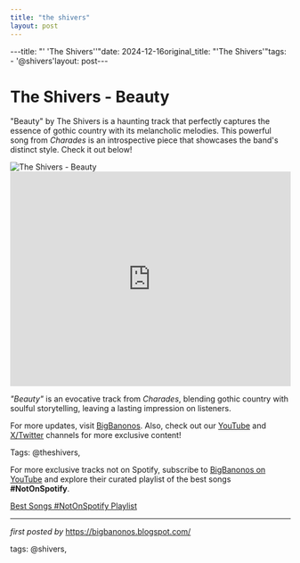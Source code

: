 ```yaml
---
title: "the shivers"
layout: post
---
```

---title: "' 'The Shivers''"date: 2024-12-16original_title: "'The Shivers'"tags:  - '@shivers'layout: post---<!-- Title of the Post --><h1 >The Shivers - Beauty</h1> <!-- Introductory Text --><p >"Beauty" by The Shivers is a haunting track that perfectly captures the essence of gothic country with its melancholic melodies. This powerful song from *Charades* is an introspective piece that showcases the band's distinct style. Check it out below!</p> <!-- Featured Image --><div > <img src="https://www.gothiccountry.se/images/pictures/image24.jpeg" alt="The Shivers - Beauty" /></div> <!-- YouTube Video Embed --><div > <iframe width="100%" height="385" src="https://www.youtube.com/embed/2SFT2pRi74o" title="The Shivers - Beauty (Official Audio)" frameborder="0" allow="accelerometer; autoplay; clipboard-write; encrypted-media; gyroscope; picture-in-picture; web-share" referrerpolicy="strict-origin-when-cross-origin" allowfullscreen></iframe></div> <!-- Song Information --><div > <p><em>"Beauty"</em> is an evocative track from *Charades*, blending gothic country with soulful storytelling, leaving a lasting impression on listeners.</p></div> <!-- Footer Links --><div > <p>For more updates, visit <a href="https://bigbanonos.blogspot.com/" target="_blank">BigBanonos</a>. Also, check out our <a href="https://www.youtube.com/@BigBanonos" target="_blank">YouTube</a> and <a href="https://x.com/bigbanonos" target="_blank">X/Twitter</a> channels for more exclusive content!</p></div> <!-- Tags --><p >Tags: @theshivers,</p><!--Subscribe and Playlist Links--><div>    <p>For more exclusive tracks not on Spotify, subscribe to <a href="https://www.youtube.com/@BigBanonos" target="_blank">BigBanonos on YouTube</a> and explore their curated playlist of the best songs <strong>#NotOnSpotify</strong>.</p>    <p><a href="https://www.youtube.com/playlist?list=PLtuNtuTatqI0kFahUCbtbfenC_ET5O_tr" target="_blank">Best Songs #NotOnSpotify Playlist<br /></a></p></div><hr /><p><em>first posted by</em> <a href="https://bigbanonos.blogspot.com/" rel="noopener" target="_new">https://bigbanonos.blogspot.com/</a></p><p>tags: @shivers,</p>